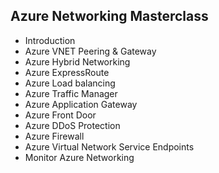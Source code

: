 ## Azure Networking Masterclass

- Introduction
- Azure VNET Peering & Gateway
- Azure Hybrid Networking
- Azure ExpressRoute
- Azure Load balancing
- Azure Traffic Manager
- Azure Application Gateway
- Azure Front Door
- Azure DDoS Protection
- Azure Firewall
- Azure Virtual Network Service Endpoints
- Monitor Azure Networking


